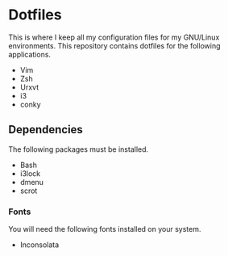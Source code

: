# Dotfiles
This is where I keep all my configuration files for my GNU/Linux environments.
This repository contains dotfiles for the following applications.
* Vim
* Zsh
* Urxvt
* i3
* conky

## Dependencies
The following packages must be installed.
* Bash
* i3lock
* dmenu
* scrot

### Fonts
You will need the following fonts installed on your system.
* Inconsolata
